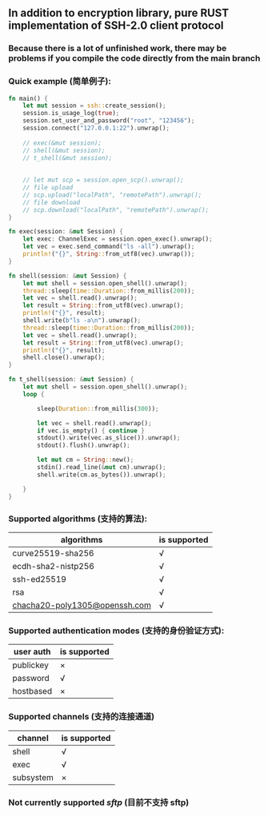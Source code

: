 ## In addition to encryption library, pure RUST implementation of SSH-2.0 client protocol

### Because there is a lot of unfinished work, there may be problems if you compile the code directly from the main branch

### Quick example (简单例子):
```rust
fn main() {
    let mut session = ssh::create_session();
    session.is_usage_log(true);
    session.set_user_and_password("root", "123456");
    session.connect("127.0.0.1:22").unwrap();
    
    // exec(&mut session);
    // shell(&mut session);
    // t_shell(&mut session);
    
  
    // let mut scp = session.open_scp().unwrap();
    // file upload
    // scp.upload("localPath", "remotePath").unwrap();
    // file download
    // scp.download("localPath", "remotePath").unwrap();
}

fn exec(session: &mut Session) {
    let exec: ChannelExec = session.open_exec().unwrap();
    let vec = exec.send_command("ls -all").unwrap();
    println!("{}", String::from_utf8(vec).unwrap());
}

fn shell(session: &mut Session) {
    let mut shell = session.open_shell().unwrap();
    thread::sleep(time::Duration::from_millis(200));
    let vec = shell.read().unwrap();
    let result = String::from_utf8(vec).unwrap();
    println!("{}", result);
    shell.write(b"ls -a\n").unwrap();
    thread::sleep(time::Duration::from_millis(200));
    let vec = shell.read().unwrap();
    let result = String::from_utf8(vec).unwrap();
    println!("{}", result);
    shell.close().unwrap();
}

fn t_shell(session: &mut Session) {
    let mut shell = session.open_shell().unwrap();
    loop {

        sleep(Duration::from_millis(300));

        let vec = shell.read().unwrap();
        if vec.is_empty() { continue }
        stdout().write(vec.as_slice()).unwrap();
        stdout().flush().unwrap();

        let mut cm = String::new();
        stdin().read_line(&mut cm).unwrap();
        shell.write(cm.as_bytes()).unwrap();

    }
}

```


### Supported algorithms (支持的算法):
| algorithms                    | is supported  |
|-------------------------------|---------------|
| curve25519-sha256             | √             |   
| ecdh-sha2-nistp256            | √             |  
| ssh-ed25519                   | √             |  
| rsa                           | √             |  
| chacha20-poly1305@openssh.com | √             |



### Supported authentication modes (支持的身份验证方式):

| user auth        | is supported |
|------------------|--------------|
| publickey        | ×            |   
| password         | √            |  
| hostbased        | ×            |  



### Supported channels (支持的连接通道)
| channel   | is supported  |
|-----------|---------------|
| shell     | √             |   
| exec      | √             |  
| subsystem | ×             |  



### Not currently supported *sftp* (目前不支持 sftp)

